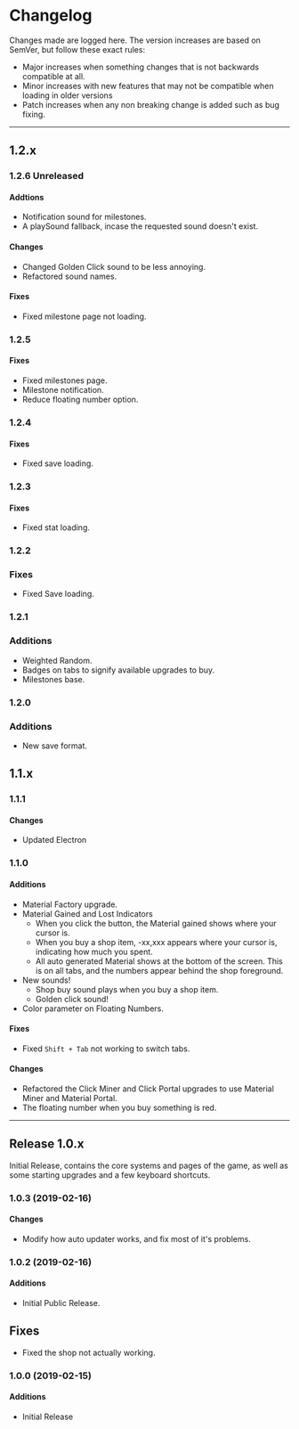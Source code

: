 # Changelog
Changes made are logged here. The version increases are based on SemVer, but
follow these exact rules:
  - Major increases when something changes that is not backwards compatible at
    all.
  - Minor increases with new features that may not be compatible when loading in
    older versions
  - Patch increases when any non breaking change is added such as bug fixing.

---

## 1.2.x
### 1.2.6 Unreleased
#### Addtions
- Notification sound for milestones.
- A playSound fallback, incase the requested sound doesn't exist.

#### Changes
- Changed Golden Click sound to be less annoying.
- Refactored sound names.

#### Fixes
- Fixed milestone page not loading.

### 1.2.5
#### Fixes
- Fixed milestones page.
- Milestone notification.
- Reduce floating number option.

### 1.2.4
#### Fixes
- Fixed save loading.

### 1.2.3
#### Fixes
- Fixed stat loading.

### 1.2.2
### Fixes
- Fixed Save loading.

### 1.2.1
### Additions
- Weighted Random.
- Badges on tabs to signify available upgrades to buy.
- Milestones base.

### 1.2.0
### Additions
- New save format.

## 1.1.x
### 1.1.1
#### Changes
- Updated Electron

### 1.1.0
#### Additions
- Material Factory upgrade.
- Material Gained and Lost Indicators
  - When you click the button, the Material gained shows where your cursor is.
  - When you buy a shop item, -xx,xxx appears where your cursor is, indicating how much you spent.
  - All auto generated Material shows at the bottom of the screen. This is on all tabs, and the numbers appear behind the shop foreground.
- New sounds!
  - Shop buy sound plays when you buy a shop item.
  - Golden click sound!
- Color parameter on Floating Numbers.

#### Fixes
- Fixed `Shift + Tab` not working to switch tabs.

#### Changes
- Refactored the Click Miner and Click Portal upgrades to use Material Miner and Material Portal.
- The floating number when you buy something is red.

---

## Release 1.0.x
Initial Release, contains the core systems and pages of the game, as well as some
starting upgrades and a few keyboard shortcuts.

### 1.0.3 (2019-02-16)
#### Changes
- Modify how auto updater works, and fix most of it's problems.

### 1.0.2 (2019-02-16)
#### Additions
- Initial Public Release.

## Fixes
- Fixed the shop not actually working.

### 1.0.0 (2019-02-15)
#### Additions
- Initial Release
